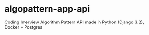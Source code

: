 # algopattern-app-api
Coding Interview Algorithm Pattern API made in Python (Django 3.2), Docker + Postgres

